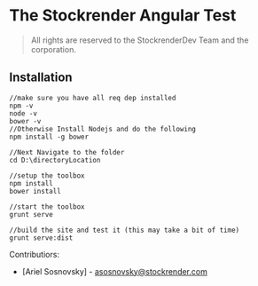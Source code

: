 
The Stockrender Angular Test
================

> All rights are reserved to the StockrenderDev Team and the corporation. 

Installation
--------------

```
//make sure you have all req dep installed
npm -v
node -v
bower -v
//Otherwise Install Nodejs and do the following 
npm install -g bower

//Next Navigate to the folder
cd D:\directoryLocation

//setup the toolbox
npm install
bower install

//start the toolbox
grunt serve

//build the site and test it (this may take a bit of time)
grunt serve:dist

```


Contributiors:

- [Ariel Sosnovsky] - asosnovsky@stockrender.com